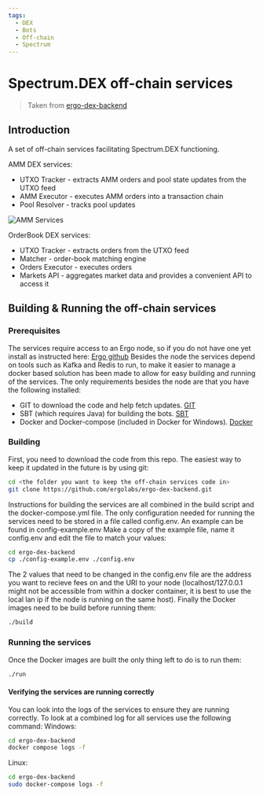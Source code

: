 ```yaml
---
tags:
  - DEX
  - Bots
  - Off-chain
  - Spectrum
---
```


# Spectrum.DEX off-chain services

> Taken from [ergo-dex-backend](https://github.com/spectrum-finance/ergo-dex-backend)

## Introduction

A set of off-chain services facilitating Spectrum.DEX functioning.

AMM DEX services:

- UTXO Tracker - extracts AMM orders and pool state updates from the UTXO feed
- AMM Executor - executes AMM orders into a transaction chain
- Pool Resolver - tracks pool updates

![AMM Services](../../assets/img/AMM_Backend.png)

OrderBook DEX services:

- UTXO Tracker - extracts orders from the UTXO feed
- Matcher - order-book matching engine
- Orders Executor - executes orders
- Markets API - aggregates market data and provides a convenient API to access it

## Building & Running the off-chain services

### Prerequisites

The services require access to an Ergo node, so if you do not have one yet install as instructed here: [Ergo github](https://github.com/ergoplatform/ergo)
Besides the node the services depend on tools such as Kafka and Redis to run, to make it easier to manage a docker based solution has been made to allow for easy building and running of the services.
The only requirements besides the node are that you have the following installed:

- GIT to download the code and help fetch updates. [GIT](https://git-scm.com/)
- SBT (which requires Java) for building the bots. [SBT](https://www.scala-sbt.org/index.html)
- Docker and Docker-compose (included in Docker for Windows). [Docker](https://www.docker.com/get-started)

### Building

First, you need to download the code from this repo. The easiest way to keep it updated in the future is by using git:

```bash
cd <the folder you want to keep the off-chain services code in>
git clone https://github.com/ergolabs/ergo-dex-backend.git
```

Instructions for building the services are all combined in the build script and the docker-compose.yml file. The only configuration needed for running the services need to be stored in a file called config.env. An example can be found in config-example.env
Make a copy of the example file, name it config.env and edit the file to match your values:

```bash
cd ergo-dex-backend
cp ./config-example.env ./config.env
```

The 2 values that need to be changed in the config.env file are the address you want to recieve fees on and the URI to your node (localhost/127.0.0.1 might not be accessible from within a docker container, it is best to use the local lan ip if the node is running on the same host).
Finally the Docker images need to be build before running them:

```bash
./build
```

### Running the services

Once the Docker images are built the only thing left to do is to run them:

```bash
./run
```

#### Verifying the services are running correctly

You can look into the logs of the services to ensure they are running correctly. To look at a combined log for all services use the following command:
Windows:

```bash
cd ergo-dex-backend
docker compose logs -f
```

Linux:

```bash
cd ergo-dex-backend
sudo docker-compose logs -f
```
